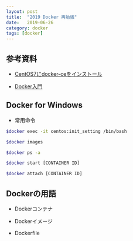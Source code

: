 ```yaml
---
layout: post
title:  "2019 Docker 再勉強"
date:   2019-06-26
category: docker
tags: [docker]
---
```


## 参考資料

- [CentOS7にdocker-ceをインストール](https://docs.docker.com/install/linux/docker-ce/centos/#os-requirements)  

- [Docker入門](https://knowledge.sakura.ad.jp/13795/)  


## Docker for Windows

- 常用命令

```bash  
$docker exec -it centos:init_setting /bin/bash  

$docker images

$docker ps -a 

$docker start [CONTAINER ID]  

$docker attach [CONTAINER ID] 
```

## Dockerの用語

- Dockerコンテナ

- Dockerイメージ

- Dockerfile

